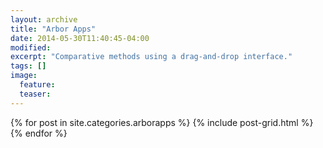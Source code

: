 ```yaml
---
layout: archive
title: "Arbor Apps"
date: 2014-05-30T11:40:45-04:00
modified:
excerpt: "Comparative methods using a drag-and-drop interface."
tags: []
image:
  feature:
  teaser:
---
```


<div class="tiles">
{% for post in site.categories.arborapps %}
  {% include post-grid.html %}
{% endfor %}
</div><!-- /.tiles -->
